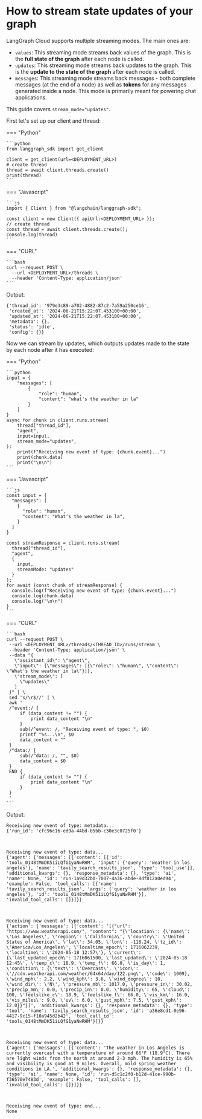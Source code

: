 # How to stream state updates of your graph

LangGraph Cloud supports multiple streaming modes. The main ones are:

- `values`: This streaming mode streams back values of the graph. This is the **full state of the graph** after each node is called.
- `updates`: This streaming mode streams back updates to the graph. This is the **update to the state of the graph** after each node is called.
- `messages`: This streaming mode streams back messages - both complete messages (at the end of a node) as well as **tokens** for any messages generated inside a node. This mode is primarily meant for powering chat applications.


This guide covers `stream_mode="updates"`.

First let's set up our client and thread:

=== "Python"

    ```python
    from langgraph_sdk import get_client

    client = get_client(url=<DEPLOYMENT_URL>)
    # create thread
    thread = await client.threads.create()
    print(thread)
    ```

=== "Javascript"

    ```js
    import { Client } from "@langchain/langgraph-sdk";

    const client = new Client({ apiUrl:<DEPLOYMENT_URL> });
    // create thread
    const thread = await client.threads.create();
    console.log(thread)
    ```

=== "CURL"

    ```bash
    curl --request POST \
      --url <DEPLOYMENT_URL>/threads \
      --header 'Content-Type: application/json'
    ```

Output:

    {'thread_id': '979e3c89-a702-4882-87c2-7a59a250ce16',
     'created_at': '2024-06-21T15:22:07.453100+00:00',
     'updated_at': '2024-06-21T15:22:07.453100+00:00',
     'metadata': {},
     'status': 'idle',
     'config': {}}

Now we can stream by updates, which outputs updates made to the state by each node after it has executed:


=== "Python"

    ```python
    input = {
        "messages": [
            {
                "role": "human",
                "content": "what's the weather in la"
            }
        ]
    }
    async for chunk in client.runs.stream(
        thread["thread_id"],
        "agent",
        input=input,
        stream_mode="updates",
    ):
        print(f"Receiving new event of type: {chunk.event}...")
        print(chunk.data)
        print("\n\n")
    ```

=== "Javascript"

    ```js
    const input = {
      "messages": [
        {
          "role": "human",
          "content": "What's the weather in la",
        }
      ]
    }

    const streamResponse = client.runs.stream(
      thread["thread_id"],
      "agent",
      {
        input,
        streamMode: "updates"
      }
    );
    for await (const chunk of streamResponse) {
      console.log(f"Receiving new event of type: {chunk.event}...")
      console.log(chunk.data)
      console.log("\n\n")
    }
    ```

=== "CURL"

    ```bash
    curl --request POST \
     --url <DEPLOYMENT_URL>/threads/<THREAD_ID>/runs/stream \
     --header 'Content-Type: application/json' \
     --data "{
       \"assistant_id\": \"agent\",
       \"input\": {\"messages\": [{\"role\": \"human\", \"content\": \"What's the weather in la\"}]},
       \"stream_mode\": [
         \"updates\"
       ]
     }" | \
     sed 's/\r$//' | \
     awk '
     /^event:/ {
         if (data_content != "") {
             print data_content "\n"
         }
         sub(/^event: /, "Receiving event of type: ", $0)
         printf "%s...\n", $0
         data_content = ""
     }
     /^data:/ {
         sub(/^data: /, "", $0)
         data_content = $0
     }
     END {
         if (data_content != "") {
             print data_content "\n"
         }
     }
     '
    ```

Output:

    Receiving new event of type: metadata...
    {'run_id': 'cfc96c16-ed9a-44bd-b5bb-c30e3c0725f0'}
    
    
    
    Receiving new event of type: data...
    {'agent': {'messages': [{'content': [{'id': 'toolu_0148tMmDK51iLQfG1yaNwRHM', 'input': {'query': 'weather in los angeles'}, 'name': 'tavily_search_results_json', 'type': 'tool_use'}], 'additional_kwargs': {}, 'response_metadata': {}, 'type': 'ai', 'name': None, 'id': 'run-1a9d32b0-7007-4a36-abde-8df812a0ed94', 'example': False, 'tool_calls': [{'name': 'tavily_search_results_json', 'args': {'query': 'weather in los angeles'}, 'id': 'toolu_0148tMmDK51iLQfG1yaNwRHM'}], 'invalid_tool_calls': []}]}}
    
    
    
    Receiving new event of type: data...
    {'action': {'messages': [{'content': '[{"url": "https://www.weatherapi.com/", "content": "{\'location\': {\'name\': \'Los Angeles\', \'region\': \'California\', \'country\': \'United States of America\', \'lat\': 34.05, \'lon\': -118.24, \'tz_id\': \'America/Los_Angeles\', \'localtime_epoch\': 1716062239, \'localtime\': \'2024-05-18 12:57\'}, \'current\': {\'last_updated_epoch\': 1716061500, \'last_updated\': \'2024-05-18 12:45\', \'temp_c\': 18.9, \'temp_f\': 66.0, \'is_day\': 1, \'condition\': {\'text\': \'Overcast\', \'icon\': \'//cdn.weatherapi.com/weather/64x64/day/122.png\', \'code\': 1009}, \'wind_mph\': 2.2, \'wind_kph\': 3.6, \'wind_degree\': 10, \'wind_dir\': \'N\', \'pressure_mb\': 1017.0, \'pressure_in\': 30.02, \'precip_mm\': 0.0, \'precip_in\': 0.0, \'humidity\': 65, \'cloud\': 100, \'feelslike_c\': 18.9, \'feelslike_f\': 66.0, \'vis_km\': 16.0, \'vis_miles\': 9.0, \'uv\': 6.0, \'gust_mph\': 7.5, \'gust_kph\': 12.0}}"}]', 'additional_kwargs': {}, 'response_metadata': {}, 'type': 'tool', 'name': 'tavily_search_results_json', 'id': 'a36e8cd1-0e96-4417-9c15-f10a945d2b42', 'tool_call_id': 'toolu_0148tMmDK51iLQfG1yaNwRHM'}]}}
    
    
    
    Receiving new event of type: data...
    {'agent': {'messages': [{'content': 'The weather in Los Angeles is currently overcast with a temperature of around 66°F (18.9°C). There are light winds from the north at around 2-3 mph. The humidity is 65% and visibility is good at 9 miles. Overall, mild spring weather conditions in LA.', 'additional_kwargs': {}, 'response_metadata': {}, 'type': 'ai', 'name': None, 'id': 'run-d5c1c2f0-b12d-41ce-990b-f36570e7483d', 'example': False, 'tool_calls': [], 'invalid_tool_calls': []}]}}
    
    
    
    Receiving new event of type: end...
    None